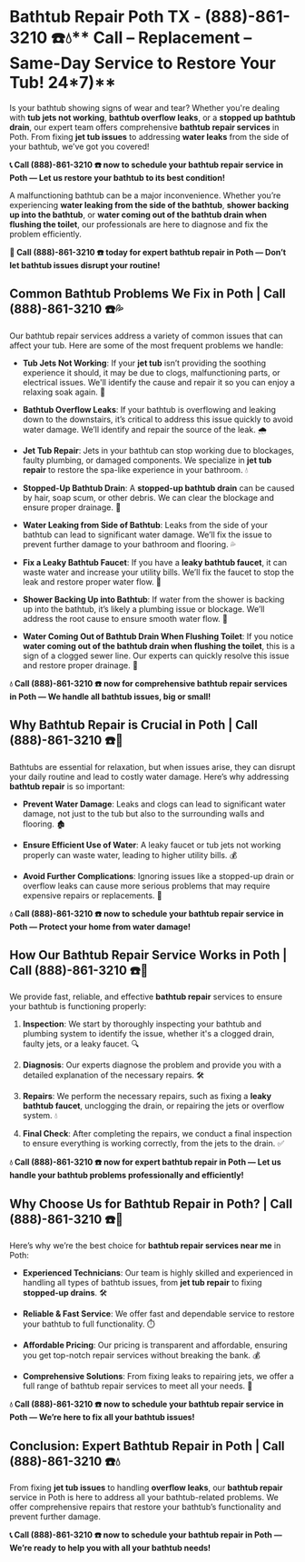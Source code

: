 # Bathtub Repair Poth TX - (888)-861-3210 ☎️💧** Call – Replacement – Same-Day Service to Restore Your Tub! 24*7)**

Is your bathtub showing signs of wear and tear? Whether you're dealing with **tub jets not working**, **bathtub overflow leaks**, or a **stopped up bathtub drain**, our expert team offers comprehensive **bathtub repair services** in Poth. From fixing **jet tub issues** to addressing **water leaks** from the side of your bathtub, we’ve got you covered!

**📞 Call (888)-861-3210 ☎️ now to schedule your bathtub repair service in Poth — Let us restore your bathtub to its best condition!**

A malfunctioning bathtub can be a major inconvenience. Whether you’re experiencing **water leaking from the side of the bathtub**, **shower backing up into the bathtub**, or **water coming out of the bathtub drain when flushing the toilet**, our professionals are here to diagnose and fix the problem efficiently.

**🚨 Call (888)-861-3210 ☎️ today for expert bathtub repair in Poth — Don’t let bathtub issues disrupt your routine!**

## **Common Bathtub Problems We Fix in Poth | Call (888)-861-3210 ☎️💦**

Our bathtub repair services address a variety of common issues that can affect your tub. Here are some of the most frequent problems we handle:

- **Tub Jets Not Working**: If your **jet tub** isn’t providing the soothing experience it should, it may be due to clogs, malfunctioning parts, or electrical issues. We'll identify the cause and repair it so you can enjoy a relaxing soak again. 🛁
- **Bathtub Overflow Leaks**: If your bathtub is overflowing and leaking down to the downstairs, it’s critical to address this issue quickly to avoid water damage. We’ll identify and repair the source of the leak. 🌧️
- **Jet Tub Repair**: Jets in your bathtub can stop working due to blockages, faulty plumbing, or damaged components. We specialize in **jet tub repair** to restore the spa-like experience in your bathroom. 💧
- **Stopped-Up Bathtub Drain**: A **stopped-up bathtub drain** can be caused by hair, soap scum, or other debris. We can clear the blockage and ensure proper drainage. 🚿
- **Water Leaking from Side of Bathtub**: Leaks from the side of your bathtub can lead to significant water damage. We’ll fix the issue to prevent further damage to your bathroom and flooring. 💦
- **Fix a Leaky Bathtub Faucet**: If you have a **leaky bathtub faucet**, it can waste water and increase your utility bills. We’ll fix the faucet to stop the leak and restore proper water flow. 🔧
- **Shower Backing Up into Bathtub**: If water from the shower is backing up into the bathtub, it’s likely a plumbing issue or blockage. We’ll address the root cause to ensure smooth water flow. 🚿
- **Water Coming Out of Bathtub Drain When Flushing Toilet**: If you notice **water coming out of the bathtub drain when flushing the toilet**, this is a sign of a clogged sewer line. Our experts can quickly resolve this issue and restore proper drainage. 🚽

**💧 Call (888)-861-3210 ☎️ now for comprehensive bathtub repair services in Poth — We handle all bathtub issues, big or small!**

## **Why Bathtub Repair is Crucial in Poth | Call (888)-861-3210 ☎️🔧**

Bathtubs are essential for relaxation, but when issues arise, they can disrupt your daily routine and lead to costly water damage. Here’s why addressing **bathtub repair** is so important:

- **Prevent Water Damage**: Leaks and clogs can lead to significant water damage, not just to the tub but also to the surrounding walls and flooring. 🏚️
- **Ensure Efficient Use of Water**: A leaky faucet or tub jets not working properly can waste water, leading to higher utility bills. 💰
- **Avoid Further Complications**: Ignoring issues like a stopped-up drain or overflow leaks can cause more serious problems that may require expensive repairs or replacements. 🔧

**💧 Call (888)-861-3210 ☎️ now to schedule your bathtub repair service in Poth — Protect your home from water damage!**

## **How Our Bathtub Repair Service Works in Poth | Call (888)-861-3210 ☎️🔧**

We provide fast, reliable, and effective **bathtub repair** services to ensure your bathtub is functioning properly:

1. **Inspection**: We start by thoroughly inspecting your bathtub and plumbing system to identify the issue, whether it's a clogged drain, faulty jets, or a leaky faucet. 🔍
2. **Diagnosis**: Our experts diagnose the problem and provide you with a detailed explanation of the necessary repairs. 🛠️
3. **Repairs**: We perform the necessary repairs, such as fixing a **leaky bathtub faucet**, unclogging the drain, or repairing the jets or overflow system. 💧
4. **Final Check**: After completing the repairs, we conduct a final inspection to ensure everything is working correctly, from the jets to the drain. ✅

**💧 Call (888)-861-3210 ☎️ now for expert bathtub repair in Poth — Let us handle your bathtub problems professionally and efficiently!**

## **Why Choose Us for Bathtub Repair in Poth? | Call (888)-861-3210 ☎️🌟**

Here’s why we’re the best choice for **bathtub repair services near me** in Poth:

- **Experienced Technicians**: Our team is highly skilled and experienced in handling all types of bathtub issues, from **jet tub repair** to fixing **stopped-up drains**. 🛠️
- **Reliable & Fast Service**: We offer fast and dependable service to restore your bathtub to full functionality. ⏱️
- **Affordable Pricing**: Our pricing is transparent and affordable, ensuring you get top-notch repair services without breaking the bank. 💰
- **Comprehensive Solutions**: From fixing leaks to repairing jets, we offer a full range of bathtub repair services to meet all your needs. 🔧

**💧 Call (888)-861-3210 ☎️ now to schedule your bathtub repair service in Poth — We’re here to fix all your bathtub issues!**

## **Conclusion: Expert Bathtub Repair in Poth | Call (888)-861-3210 ☎️💧**

From fixing **jet tub issues** to handling **overflow leaks**, our **bathtub repair** service in Poth is here to address all your bathtub-related problems. We offer comprehensive repairs that restore your bathtub’s functionality and prevent further damage.

**📞 Call (888)-861-3210 ☎️ now to schedule your bathtub repair in Poth — We’re ready to help you with all your bathtub needs!**
